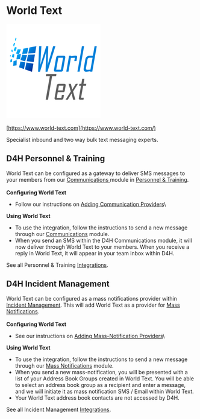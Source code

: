 # World Text

![](../../.gitbook/assets/worldtext.png)

[https://www.world-text.com](https://www.world-text.com/)

Specialist inbound and two way bulk text messaging experts.

## D4H Personnel & Training

World Text can be configured as a gateway to deliver SMS messages to your members from our [Communications ](../../personnel-and-training/communications/)module in [Personnel & Training](../../personnel-and-training/getting-started.md).\
\
**Configuring World Text**

* Follow our instructions on [Adding Communication Providers](../../personnel-and-training/communications/adding-communication-providers.md)\


**Using World Text**

* To use the integration, follow the instructions to send a new message through our [Communications](../../personnel-and-training/communications/) module.
* When you send an SMS within the D4H Communications module, it will now deliver through World Text to your members. When you receive a reply in World Text, it will appear in your team inbox within D4H.

See all Personnel & Training [Integrations](../../personnel-and-training/personnel-and-training-integrations/).

## D4H Incident Management

World Text can be configured as a mass notifications provider within [Incident Management](../getting-started.md). This will add World Text as a provider for [Mass Notifications](../mass-notifications/).\
\
**Configuring World Text**

* See our instructions on [Adding Mass-Notification Providers](../mass-notifications/adding-mass-notification-providers.md)\


**Using World Text**

* To use the integration, follow the instructions to send a new message through our [Mass Notifications](../mass-notifications/) module.
* When you send a new mass-notification, you will be presented with a list of your Address Book Groups created in World Text. You will be able to select an address book group as a recipient and enter a message, and we will initiate it as mass notification SMS / Email within World Text.&#x20;
* Your World Text address book contacts are not accessed by D4H.

See all Incident Management [Integrations](./).
